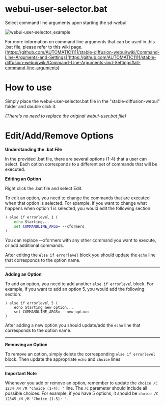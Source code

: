 # webui-user-selector.bat
Select command line arguments upon starting the sd-webui

![webui-user-selector_example](https://github.com/Nenotriple/webui-user-selector/assets/70049990/6a82b5fa-529e-4570-baf2-135b3368818d)

For more information on command line arguments that can be used in this .bat file, please refer to this wiki page.
[https://github.com/AUTOMATIC1111/stable-diffusion-webui/wiki/Command-Line-Arguments-and-Settings](https://github.com/AUTOMATIC1111/stable-diffusion-webui/wiki/Command-Line-Arguments-and-Settings#all-command-line-arguments)

# How to use

Simply place the webui-user-selector.bat file in the "stable-diffusion-webui" folder and double click it.

*(There's no need to replace the original webui-user.bat file)*

# Edit/Add/Remove Options

**Understanding the .bat File**

In the provided .bat file, there are several options (1-4) that a user can select. Each option corresponds to a different set of commands that will be executed.

**Editing an Option**

Right click the .bat file and select Edit.

To edit an option, you need to change the commands that are executed when that option is selected. For example, if you want to change what happens when option 1 is selected, you would edit the following section:

```bat
) else if errorlevel 1 (
    echo Starting...
    set COMMANDLINE_ARGS= --xformers
)
```
You can replace --xformers with any other command you want to execute, or add additional commands.

After editing the  ```else if errorlevel``` block you should update the ```echo``` line that corresponds to the option name.
__________

**Adding an Option**

To add an option, you need to add another ```else if errorlevel``` block. For example, if you want to add an option 5, you would add the following section:
```
) else if errorlevel 5 (
    echo Starting new option...
    set COMMANDLINE_ARGS= --new-option
)
```
After adding a new option you should update/add the ```echo``` line that corresponds to the option name.
__________

**Removing an Option**

To remove an option, simply delete the corresponding ```else if errorlevel``` block. Then update the appropriate ```echo``` and ```choice``` lines
__________

**Important Note**

Whenever you add or remove an option, remember to update the ```choice /C 1234 /N /M "Choice (1-4): "``` line. The ```/C``` parameter should include all possible choices. For example, if you have 5 options, it should be ```choice /C 12345 /N /M "Choice (1-5): "```.
